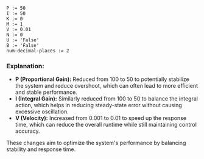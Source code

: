 ```plaintext
P := 50
I := 50
K := 0
M := 1
V := 0.01
N := 0
U := 'False'
B := 'False'
num-decimal-places := 2
```

### Explanation:
- **P (Proportional Gain):** Reduced from 100 to 50 to potentially stabilize the system and reduce overshoot, which can often lead to more efficient and stable performance.
- **I (Integral Gain):** Similarly reduced from 100 to 50 to balance the integral action, which helps in reducing steady-state error without causing excessive oscillation.
- **V (Velocity):** Increased from 0.001 to 0.01 to speed up the response time, which can reduce the overall runtime while still maintaining control accuracy.

These changes aim to optimize the system's performance by balancing stability and response time.